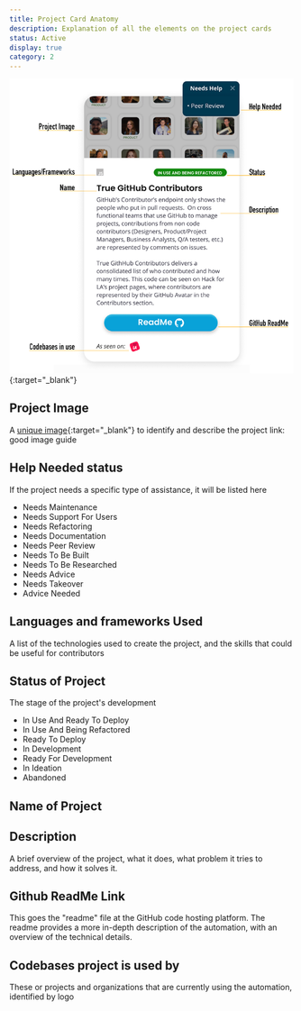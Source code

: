 ```yaml
---
title: Project Card Anatomy
description: Explanation of all the elements on the project cards
status: Active
display: true
category: 2
---
```



![project card anatomy image](https://raw.githubusercontent.com/100Automations/Website/gh-pages/assets/images/guides/project_card_anatomy-0320_1319.png){:target="_blank"}


## Project Image
A [unique image](/Website/guides/creating-good-project-images.html){:target="_blank"} to identify and describe the project
link: good image guide

## Help Needed status
If the project needs a specific type of assistance, it will be listed here
 - Needs Maintenance
 - Needs Support For Users
 - Needs Refactoring
 - Needs Documentation
 - Needs Peer Review
 - Needs To Be Built
 - Needs To Be Researched
 - Needs Advice
 - Needs Takeover
 - Advice Needed

## Languages and frameworks Used
A list of the technologies used to create the project, and the skills that could be useful for contributors

## Status of Project
The stage of the project's development
 - In Use And Ready To Deploy
 - In Use And Being Refactored
 - Ready To Deploy
 - In Development
 - Ready For Development
 - In Ideation
 - Abandoned

## Name of Project

## Description
A brief overview of the project, what it does, what problem it tries to address, and how it solves it.

## Github ReadMe Link
This goes the "readme" file at the GitHub code hosting platform. The readme provides a more in-depth description of the automation, with an overview of the technical details.

## Codebases project is used by
These or projects and organizations that are currently using the automation, identified by logo
